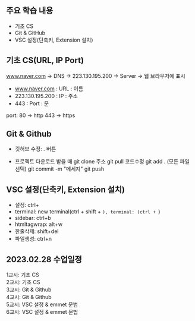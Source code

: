 ## 주요 학습 내용

* 기초 CS
* Git & GitHub
* VSC 설정(단축키, Extension 설치)


## 기초 CS(URL, IP Port)

www.naver.com -> DNS -> 223.130.195.200 -> Server -> 웹 브라우저에 표시

* www.naver.com : URL : 이름
* 223.130.195.200 : IP : 주소
* 443 : Port : 문

port: 
80 -> http
443 -> https


## Git & Github

* 깃허브 수정: . 버튼

* 프로젝트 다운로드 받을 때
git clone 주소
git pull
코드수정
git add . (모든 파일 선택)
git commit -m "메세지"
git push


## VSC 설정(단축키, Extension 설치)

* 설정: ctrl+
* terminal: new terminal(ctrl + shift + `), terminal: (ctrl + `)
* sidebar: ctrl+b
* htmltagwrap: alt+w
* 한줄삭제: shift+del
* 파일생성: ctrl+n


## 2023.02.28 수업일정

1교시: 기초 CS<br >
2교시: 기초 CS <br >
3교시: Git & Github <br >
4교시: Git & Github <br >
5교시: VSC 설정 & emmet 문법 <br >
6교시: VSC 설정 & emmet 문법 <br >